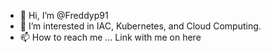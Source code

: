 - 👋 Hi, I’m @Freddyp91
- 👀 I’m interested in IAC, Kubernetes, and Cloud Computing.
- 📫 How to reach me ... Link with me on here 

<!---
Freddyp91/Freddyp91 is a ✨ special ✨ repository because its `README.md` (this file) appears on your GitHub profile.
You can click the Preview link to take a look at your changes.
--->
